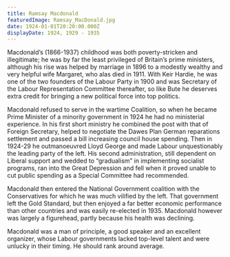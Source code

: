```yaml
---
title: Ramsay Macdonald
featuredImage: Ramsay_MacDonald.jpg
date: 1924-01-01T20:20:00.000Z
displayDate: 1924, 1929 - 1935
---
```


Macdonald’s (1866-1937) childhood was both poverty-stricken and illegitimate; he was by far the least privileged of Britain’s prime ministers, although his rise was helped by marriage in 1896 to a modestly wealthy and very helpful wife Margaret, who alas died in 1911. With Keir Hardie, he was one of the two founders of the Labour Party in 1900 and was Secretary of the Labour Representation Committee thereafter, so like Bute he deserves extra credit for bringing a new political force into top politics.

Macdonald refused to serve in the wartime Coalition, so when he became Prime Minister of a minority government in 1924 he had no ministerial experience. In his first short ministry he combined the post with that of Foreign Secretary, helped to negotiate the Dawes Plan German reparations settlement and passed a bill increasing council house spending. Then in 1924-29 he outmanoeuvred Lloyd George and made Labour unquestionably the leading party of the left. His second administration, still dependent on Liberal support and wedded to “gradualism” in implementing socialist programs, ran into the Great Depression and fell when it proved unable to cut public spending as a Special Committee had recommended.

Macdonald then entered the National Government coalition with the Conservatives for which he was much vilified by the left. That government left the Gold Standard, but then enjoyed a far better economic performance than other countries and was easily re-elected in 1935. Macdonald however was largely a figurehead, partly because his health was declining.

Macdonald was a man of principle, a good speaker and an excellent organizer, whose Labour governments lacked top-level talent and were unlucky in their timing. He should rank around average.
